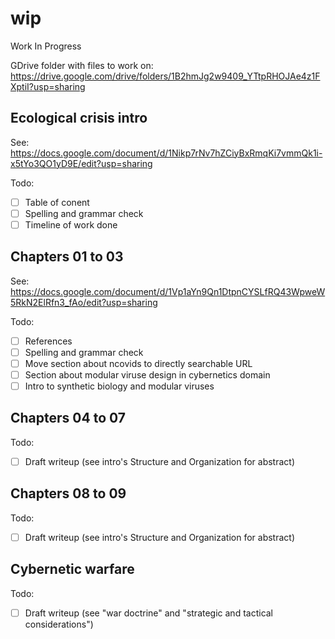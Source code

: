 # wip
Work In Progress

GDrive folder with files to work on: https://drive.google.com/drive/folders/1B2hmJg2w9409_YTtpRHOJAe4z1FXptiI?usp=sharing

## Ecological crisis intro

See: https://docs.google.com/document/d/1Nikp7rNv7hZCiyBxRmqKi7vmmQk1i-x5tYo3QO1yD9E/edit?usp=sharing

Todo:
  - [ ] Table of conent
  - [ ] Spelling and grammar check
  - [ ] Timeline of work done
  
## Chapters 01 to 03

See: https://docs.google.com/document/d/1Vp1aYn9Qn1DtpnCYSLfRQ43WpweW5RkN2ElRfn3_fAo/edit?usp=sharing

Todo: 
  - [ ] References
  - [ ] Spelling and grammar check
  - [ ] Move section about ncovids to directly searchable URL
  - [ ] Section about modular viruse design in cybernetics domain 
  - [ ] Intro to synthetic biology and modular viruses
  
## Chapters 04 to 07

Todo: 
  - [ ] Draft writeup (see intro's Structure and Organization for abstract)
  
## Chapters 08 to 09

Todo: 
  - [ ] Draft writeup (see intro's Structure and Organization for abstract)
  
## Cybernetic warfare

Todo: 
  - [ ] Draft writeup (see "war doctrine" and "strategic and tactical considerations")
